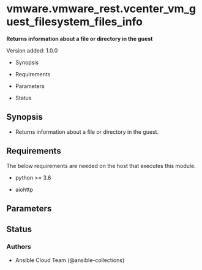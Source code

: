 # vmware.vmware_rest.vcenter_vm_guest_filesystem_files_info

**Returns information about a file or directory in the guest**

Version added: 1.0.0


* Synopsis


* Requirements


* Parameters


* Status

## Synopsis


* Returns information about a file or directory in the guest. <p>

## Requirements

The below requirements are needed on the host that executes this
module.


* python >= 3.6


* aiohttp

## Parameters

## Status

### Authors


* Ansible Cloud Team (@ansible-collections)
